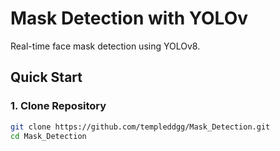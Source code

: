 # Mask Detection with YOLOv

Real-time face mask detection using YOLOv8.

## Quick Start

### 1. Clone Repository
```bash
git clone https://github.com/templeddgg/Mask_Detection.git
cd Mask_Detection
